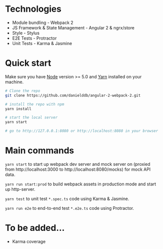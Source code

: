 # Technologies

* Module bundling - Webpack 2
* JS Framework & State Management - Angular 2 & ngrx/store
* Style - Stylus
* E2E Tests - Protractor
* Unit Tests - Karma & Jasmine

# Quick start

Make sure you have [Node](https://nodejs.org/) version >= 5.0 and [Yarn](https://yarnpkg.com/en/docs/install#windows-tab]) installed on your machine.

```bash
# Clone the repo
git clone https://github.com/danielddb/angular-2-webpack-2.git

# install the repo with npm 
yarn install

# start the local server
yarn start

# go to http://127.0.0.1:8080 or http://localhost:8080 in your browser
```

# Main commands

`yarn start` to start up webpack dev server and mock server on (proxied from http://localhost:3000 to http://localhost:8080/mocks) for mock API data.

`yarn run start:prod` to build webpack assets in production mode and start up http-server.

`yarn test` to unit test `*.spec.ts` code using Karma & Jasmine.

`yarn run e2e` to end-to-end test `*.e2e.ts` code using Protractor.

# To be added...

* Karma coverage